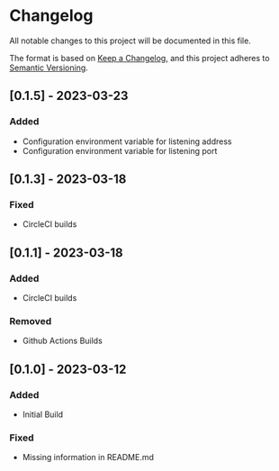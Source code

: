 # Changelog

All notable changes to this project will be documented in this file.

The format is based on [Keep a Changelog](https://keepachangelog.com/en/1.1.0/),
and this project adheres to [Semantic Versioning](https://semver.org/spec/v2.0.0.html).

## [0.1.5] - 2023-03-23

### Added

- Configuration environment variable for listening address
- Configuration environment variable for listening port

## [0.1.3] - 2023-03-18

### Fixed

- CircleCI builds

## [0.1.1] - 2023-03-18

### Added

- CircleCI builds

### Removed

- Github Actions Builds

## [0.1.0] - 2023-03-12

### Added

- Initial Build

### Fixed

- Missing information in README.md
